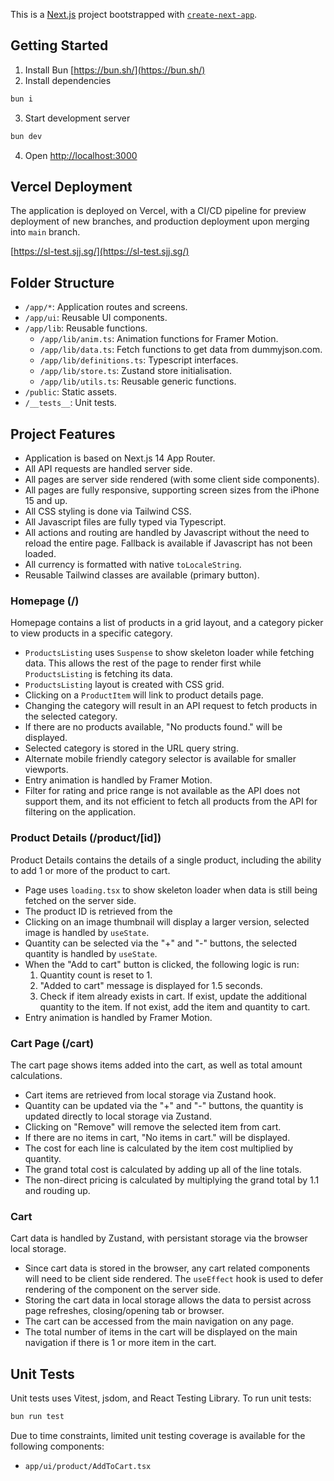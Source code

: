 This is a [Next.js](https://nextjs.org/) project bootstrapped with [`create-next-app`](https://github.com/vercel/next.js/tree/canary/packages/create-next-app).

## Getting Started

1. Install Bun [https://bun.sh/](https://bun.sh/)
2. Install dependencies

```bash
bun i
```

3. Start development server

```bash
bun dev
```

4. Open [http://localhost:3000](http://localhost:3000)

## Vercel Deployment

The application is deployed on Vercel, with a CI/CD pipeline for preview deployment of new branches, and production deployment upon merging into `main` branch.

[https://sl-test.sjj.sg/](https://sl-test.sjj.sg/)

## Folder Structure

- `/app/*`: Application routes and screens.
- `/app/ui`: Reusable UI components.
- `/app/lib`: Reusable functions.
  - `/app/lib/anim.ts`: Animation functions for Framer Motion.
  - `/app/lib/data.ts`: Fetch functions to get data from dummyjson.com.
  - `/app/lib/definitions.ts`: Typescript interfaces.
  - `/app/lib/store.ts`: Zustand store initialisation.
  - `/app/lib/utils.ts`: Reusable generic functions.
- `/public`: Static assets.
- `/__tests__`: Unit tests.

## Project Features

- Application is based on Next.js 14 App Router.
- All API requests are handled server side.
- All pages are server side rendered (with some client side components).
- All pages are fully responsive, supporting screen sizes from the iPhone 15 and up.
- All CSS styling is done via Tailwind CSS.
- All Javascript files are fully typed via Typescript.
- All actions and routing are handled by Javascript without the need to reload the entire page. Fallback is available if Javascript has not been loaded.
- All currency is formatted with native `toLocaleString`.
- Reusable Tailwind classes are available (primary button).

### Homepage (/)

Homepage contains a list of products in a grid layout, and a category picker to view products in a specific category.

- `ProductsListing` uses `Suspense` to show skeleton loader while fetching data. This allows the rest of the page to render first while `ProductsListing` is fetching its data.
- `ProductsListing` layout is created with CSS grid.
- Clicking on a `ProductItem` will link to product details page.
- Changing the category will result in an API request to fetch products in the selected category.
- If there are no products available, "No products found." will be displayed.
- Selected category is stored in the URL query string.
- Alternate mobile friendly category selector is available for smaller viewports.
- Entry animation is handled by Framer Motion.
- Filter for rating and price range is not available as the API does not support them, and its not efficient to fetch all products from the API for filtering on the application.

### Product Details (/product/[id])

Product Details contains the details of a single product, including the ability to add 1 or more of the product to cart.

- Page uses `loading.tsx` to show skeleton loader when data is still being fetched on the server side.
- The product ID is retrieved from the
- Clicking on an image thumbnail will display a larger version, selected image is handled by `useState`.
- Quantity can be selected via the "+" and "-" buttons, the selected quantity is handled by `useState`.
- When the "Add to cart" button is clicked, the following logic is run:
  1. Quantity count is reset to 1.
  2. "Added to cart" message is displayed for 1.5 seconds.
  3. Check if item already exists in cart. If exist, update the additional quantity to the item. If not exist, add the item and quantity to cart.
- Entry animation is handled by Framer Motion.

### Cart Page (/cart)

The cart page shows items added into the cart, as well as total amount calculations.

- Cart items are retrieved from local storage via Zustand hook.
- Quantity can be updated via the "+" and "-" buttons, the quantity is updated directly to local storage via Zustand.
- Clicking on "Remove" will remove the selected item from cart.
- If there are no items in cart, "No items in cart." will be displayed.
- The cost for each line is calculated by the item cost multiplied by quantity.
- The grand total cost is calculated by adding up all of the line totals.
- The non-direct pricing is calculated by multiplying the grand total by 1.1 and rouding up.

### Cart

Cart data is handled by Zustand, with persistant storage via the browser local storage.

- Since cart data is stored in the browser, any cart related components will need to be client side rendered. The `useEffect` hook is used to defer rendering of the component on the server side.
- Storing the cart data in local storage allows the data to persist across page refreshes, closing/opening tab or browser.
- The cart can be accessed from the main navigation on any page.
- The total number of items in the cart will be displayed on the main navigation if there is 1 or more item in the cart.

## Unit Tests

Unit tests uses Vitest, jsdom, and React Testing Library. To run unit tests:

```bash
bun run test
```

Due to time constraints, limited unit testing coverage is available for the following components:

- `app/ui/product/AddToCart.tsx`
